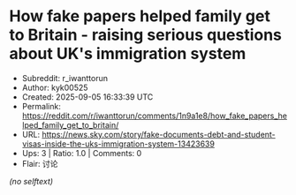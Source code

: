 # How fake papers helped family get to Britain - raising serious questions about UK's immigration system

- Subreddit: r_iwanttorun
- Author: kyk00525
- Created: 2025-09-05 16:33:39 UTC
- Permalink: https://reddit.com/r/iwanttorun/comments/1n9a1e8/how_fake_papers_helped_family_get_to_britain/
- URL: https://news.sky.com/story/fake-documents-debt-and-student-visas-inside-the-uks-immigration-system-13423639
- Ups: 3 | Ratio: 1.0 | Comments: 0
- Flair: 讨论

_(no selftext)_
